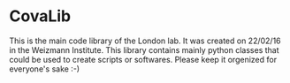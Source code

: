 # CovaLib
This is the main code library of the London lab.
It was created on 22/02/16 in the Weizmann Institute.
This library contains mainly python classes that could be
used to create scripts or softwares.
Please keep it orgenized for everyone's sake :-)
